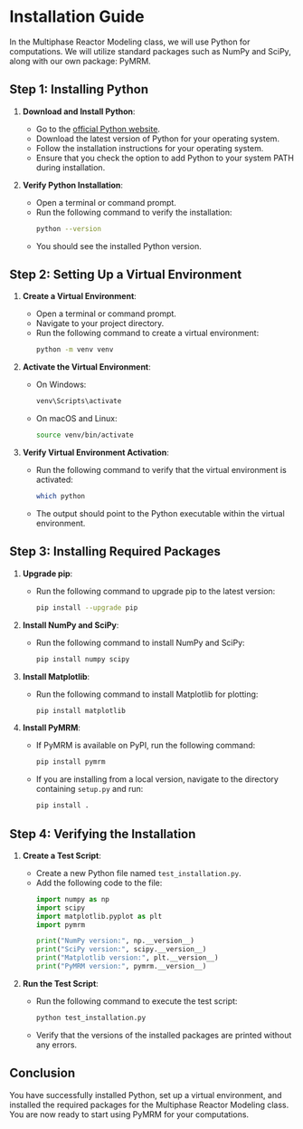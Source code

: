 # Installation Guide

In the Multiphase Reactor Modeling class, we will use Python for computations. We will utilize standard packages such as NumPy and SciPy, along with our own package: PyMRM.

## Step 1: Installing Python

1. **Download and Install Python**:
   - Go to the [official Python website](https://www.python.org/downloads/).
   - Download the latest version of Python for your operating system.
   - Follow the installation instructions for your operating system.
   - Ensure that you check the option to add Python to your system PATH during installation.

2. **Verify Python Installation**:
   - Open a terminal or command prompt.
   - Run the following command to verify the installation:
     ```sh
     python --version
     ```
   - You should see the installed Python version.

## Step 2: Setting Up a Virtual Environment

1. **Create a Virtual Environment**:
   - Open a terminal or command prompt.
   - Navigate to your project directory.
   - Run the following command to create a virtual environment:
     ```sh
     python -m venv venv
     ```

2. **Activate the Virtual Environment**:
   - On Windows:
     ```sh
     venv\Scripts\activate
     ```
   - On macOS and Linux:
     ```sh
     source venv/bin/activate
     ```

3. **Verify Virtual Environment Activation**:
   - Run the following command to verify that the virtual environment is activated:
     ```sh
     which python
     ```
   - The output should point to the Python executable within the virtual environment.

## Step 3: Installing Required Packages

1. **Upgrade pip**:
   - Run the following command to upgrade pip to the latest version:
     ```sh
     pip install --upgrade pip
     ```

2. **Install NumPy and SciPy**:
   - Run the following command to install NumPy and SciPy:
     ```sh
     pip install numpy scipy
     ```

3. **Install Matplotlib**:
   - Run the following command to install Matplotlib for plotting:
     ```sh
     pip install matplotlib
     ```

4. **Install PyMRM**:
   - If PyMRM is available on PyPI, run the following command:
     ```sh
     pip install pymrm
     ```
   - If you are installing from a local version, navigate to the directory containing `setup.py` and run:
     ```sh
     pip install .
     ```

## Step 4: Verifying the Installation

1. **Create a Test Script**:
   - Create a new Python file named `test_installation.py`.
   - Add the following code to the file:
     ```python
     import numpy as np
     import scipy
     import matplotlib.pyplot as plt
     import pymrm

     print("NumPy version:", np.__version__)
     print("SciPy version:", scipy.__version__)
     print("Matplotlib version:", plt.__version__)
     print("PyMRM version:", pymrm.__version__)
     ```

2. **Run the Test Script**:
   - Run the following command to execute the test script:
     ```sh
     python test_installation.py
     ```
   - Verify that the versions of the installed packages are printed without any errors.

## Conclusion

You have successfully installed Python, set up a virtual environment, and installed the required packages for the Multiphase Reactor Modeling class. You are now ready to start using PyMRM for your computations.
